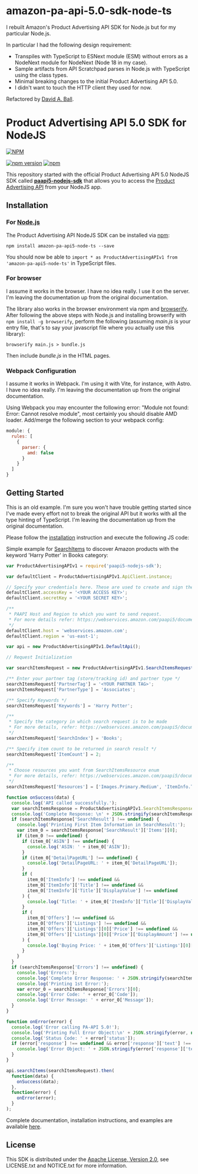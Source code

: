 # amazon-pa-api-5.0-sdk-node-ts

I rebuilt Amazon's Product Advertising API SDK for Node.js but for my particular Node.js.

In particular I had the following design requirement:

- Transpiles with TypeScript to ESNext module (ESM) without errors as a NodeNext module for NodeNext (Node 18 in my case).
- Sample artifacts from API Scratchpad parses in Node.js with TypeScript using the class types.
- Minimal breaking changes to the initial Product Advertising API 5.0.
- I didn't want to touch the HTTP client they used for now.

Refactored by [David A. Ball](https://daball.me).

# Product Advertising API 5.0 SDK for NodeJS

[![NPM](https://nodei.co/npm/amazon-pa-api5-node-ts.png)](https://nodei.co/npm/amazon-pa-api5-node-ts/)

[![npm version](https://badge.fury.io/js/amazon-pa-api5-node-ts.svg)](https://badge.fury.io/js/amazon-pa-api5-node-ts) [![npm](https://img.shields.io/npm/dt/amazon-pa-api5-node-ts.svg)](https://www.npmjs.com/package/amazon-pa-api5-node-ts)

This repository started with the official Product Advertising API 5.0 NodeJS SDK called **[paapi5-nodejs-sdk](https://www.npmjs.com/package/paapi5-nodejs-sdk)** that allows you to access the [Product Advertising API](https://webservices.amazon.com/paapi5/documentation/index.html) from your NodeJS app.

## Installation

### For [Node.js](https://nodejs.org/)

The Product Advertising API NodeJS SDK can be installed via [npm](https://www.npmjs.com/package/amazon-pa-api5-node-ts):
 
```shell
npm install amazon-pa-api5-node-ts --save
```

You should now be able to `import * as ProductAdvertisingAPIv1 from 'amazon-pa-api5-node-ts'` in TypeScript files.

### For browser

I assume it works in the browser. I have no idea really. I use it on the server. I'm leaving the documentation up from
the original documentation.

The library also works in the browser environment via npm and [browserify](http://browserify.org/). After following
the above steps with Node.js and installing browserify with `npm install -g browserify`,
perform the following (assuming *main.js* is your entry file, that's to say your javascript file where you actually 
use this library):

```shell
browserify main.js > bundle.js
```

Then include *bundle.js* in the HTML pages.

### Webpack Configuration

I assume it works in Webpack. I'm using it with Vite, for instance, with Astro. I have no idea really. I'm leaving the documentation up from
the original documentation.

Using Webpack you may encounter the following error: "Module not found: Error:
Cannot resolve module", most certainly you should disable AMD loader. Add/merge
the following section to your webpack config:

```javascript
module: {
  rules: [
    {
      parser: {
        amd: false
      }
    }
  ]
}
```

## Getting Started

This is an old example. I'm sure you won't have trouble getting started since I've made every effort not to break the original API but it works with all the type hinting of TypeScript. I'm leaving the documentation up from
the original documentation.

Please follow the [installation](#installation) instruction and execute the following JS code:

Simple example for [SearchItems](https://webservices.amazon.com/paapi5/documentation/search-items.html) to discover Amazon products with the keyword 'Harry Potter' in Books category:

```javascript
var ProductAdvertisingAPIv1 = require('paapi5-nodejs-sdk');

var defaultClient = ProductAdvertisingAPIv1.ApiClient.instance;

// Specify your credentials here. These are used to create and sign the request.
defaultClient.accessKey = '<YOUR ACCESS KEY>';
defaultClient.secretKey = '<YOUR SECRET KEY>';

/**
 * PAAPI Host and Region to which you want to send request.
 * For more details refer: https://webservices.amazon.com/paapi5/documentation/common-request-parameters.html#host-and-region
 */
defaultClient.host = 'webservices.amazon.com';
defaultClient.region = 'us-east-1';

var api = new ProductAdvertisingAPIv1.DefaultApi();

// Request Initialization

var searchItemsRequest = new ProductAdvertisingAPIv1.SearchItemsRequest();

/** Enter your partner tag (store/tracking id) and partner type */
searchItemsRequest['PartnerTag'] = '<YOUR PARTNER TAG>';
searchItemsRequest['PartnerType'] = 'Associates';

/** Specify Keywords */
searchItemsRequest['Keywords'] = 'Harry Potter';

/**
 * Specify the category in which search request is to be made
 * For more details, refer: https://webservices.amazon.com/paapi5/documentation/use-cases/organization-of-items-on-amazon/search-index.html
 */
searchItemsRequest['SearchIndex'] = 'Books';

/** Specify item count to be returned in search result */
searchItemsRequest['ItemCount'] = 2;

/**
 * Choose resources you want from SearchItemsResource enum
 * For more details, refer: https://webservices.amazon.com/paapi5/documentation/search-items.html#resources-parameter
 */
searchItemsRequest['Resources'] = ['Images.Primary.Medium', 'ItemInfo.Title', 'Offers.Listings.Price'];

function onSuccess(data) {
  console.log('API called successfully.');
  var searchItemsResponse = ProductAdvertisingAPIv1.SearchItemsResponse.constructFromObject(data);
  console.log('Complete Response: \n' + JSON.stringify(searchItemsResponse, null, 1));
  if (searchItemsResponse['SearchResult'] !== undefined) {
    console.log('Printing First Item Information in SearchResult:');
    var item_0 = searchItemsResponse['SearchResult']['Items'][0];
    if (item_0 !== undefined) {
      if (item_0['ASIN'] !== undefined) {
        console.log('ASIN: ' + item_0['ASIN']);
      }
      if (item_0['DetailPageURL'] !== undefined) {
        console.log('DetailPageURL: ' + item_0['DetailPageURL']);
      }
      if (
        item_0['ItemInfo'] !== undefined &&
        item_0['ItemInfo']['Title'] !== undefined &&
        item_0['ItemInfo']['Title']['DisplayValue'] !== undefined
      ) {
        console.log('Title: ' + item_0['ItemInfo']['Title']['DisplayValue']);
      }
      if (
        item_0['Offers'] !== undefined &&
        item_0['Offers']['Listings'] !== undefined &&
        item_0['Offers']['Listings'][0]['Price'] !== undefined &&
        item_0['Offers']['Listings'][0]['Price']['DisplayAmount'] !== undefined
      ) {
        console.log('Buying Price: ' + item_0['Offers']['Listings'][0]['Price']['DisplayAmount']);
      }
    }
  }
  if (searchItemsResponse['Errors'] !== undefined) {
    console.log('Errors:');
    console.log('Complete Error Response: ' + JSON.stringify(searchItemsResponse['Errors'], null, 1));
    console.log('Printing 1st Error:');
    var error_0 = searchItemsResponse['Errors'][0];
    console.log('Error Code: ' + error_0['Code']);
    console.log('Error Message: ' + error_0['Message']);
  }
}

function onError(error) {
  console.log('Error calling PA-API 5.0!');
  console.log('Printing Full Error Object:\n' + JSON.stringify(error, null, 1));
  console.log('Status Code: ' + error['status']);
  if (error['response'] !== undefined && error['response']['text'] !== undefined) {
    console.log('Error Object: ' + JSON.stringify(error['response']['text'], null, 1));
  }
}

api.searchItems(searchItemsRequest).then(
  function(data) {
    onSuccess(data);
  },
  function(error) {
    onError(error);
  }
);
```

Complete documentation, installation instructions, and examples are available [here](https://webservices.amazon.com/paapi5/documentation/index.html).

## License

This SDK is distributed under the [Apache License, Version 2.0](http://www.apache.org/licenses/LICENSE-2.0), see LICENSE.txt and NOTICE.txt for more information.
